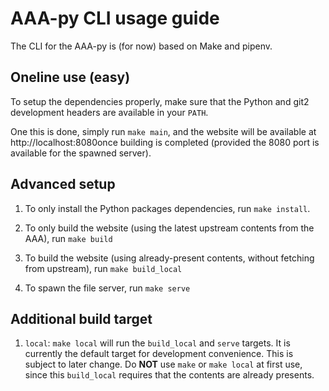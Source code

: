 # AAA-py CLI usage guide

The CLI for the AAA-py is (for now) based on Make and pipenv.

## Oneline use (easy)

To setup the dependencies properly, make sure that the Python and git2 development headers are available in your `PATH`.

One this is done, simply run `make main`, and the website will be available at http://localhost:8080once building is completed (provided the 8080 port is available for the spawned server).

## Advanced setup

1. To only install the Python packages dependencies, run `make install`.

2. To only build the website (using the latest upstream contents from the AAA), run `make build`

3. To build the website (using already-present contents, without fetching from upstream), run `make build_local`

4. To spawn the file server, run `make serve`

## Additional build target

1. `local`: `make local` will run the `build_local` and `serve` targets.
It is currently the default target for development convenience.
This is subject to later change.
Do **NOT** use `make` or `make local` at first use, since this `build_local` requires that the contents are already presents.
